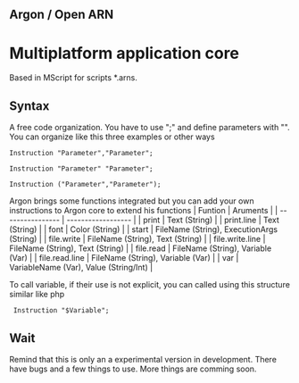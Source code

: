 ## Argon / Open ARN
# Multiplatform application core
Based in MScript for scripts *.arns.

## Syntax
A free code organization. You have to use ";" and define parameters with "". You can organize like this three examples or other ways
```
Instruction "Parameter","Parameter";

Instruction "Parameter" "Parameter";

Instruction ("Parameter","Parameter");
```
Argon brings some functions integrated but you can add your own instructions to Argon core to extend his functions
| Funtion | Aruments |
| ---------------- | ------------------ |
| print | Text (String)  |
| print.line  | Text (String)  |
| font | Color (String)  |
| start | FileName (String), ExecutionArgs (String)  |
| file.write | FileName (String), Text (String)  |
| file.write.line | FileName (String), Text (String)  |
| file.read | FileName (String), Variable (Var)  |
| file.read.line | FileName (String), Variable (Var)  |
| var | VariableName (Var), Value (String/Int)  |

To call variable, if their use is not explicit, you can called using this structure similar like php
```
 Instruction "$Variable";
```
## Wait
Remind that this is only an a experimental version in development. There have bugs and a few things to use. 
More things are comming soon.